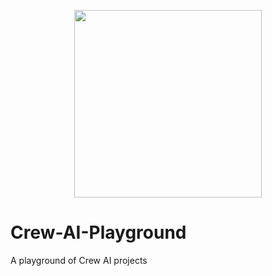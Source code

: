 <p align="center">
  <img src="https://media.giphy.com/media/Lb3vIJjaSIQWA/giphy.gif" width="300">
</p>

# Crew-AI-Playground

A playground of Crew AI projects

